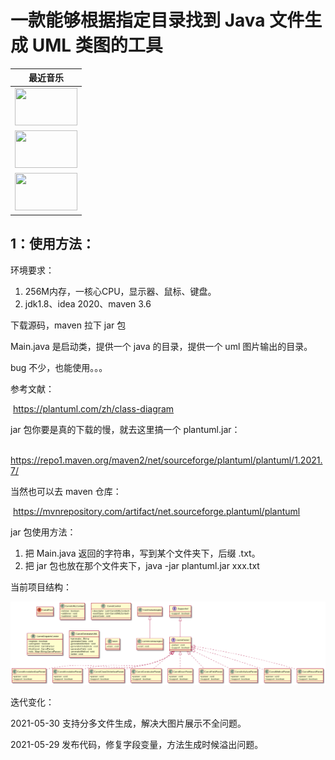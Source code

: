 # 一款能够根据指定目录找到 Java 文件生成 UML 类图的工具


<table>
  <thead>
    <tr>
      <th>最近音乐</th>
    </tr>
  </thead>
  <tbody>
    <tr>
      <td><a href="http://dj.dj520.com/diffuucc/20210430/608b79af08a1a.m4a"><img src="http://wwv.dj520.com/520img/500_500/50eb02925e98.jpg" width="100" height="60"></a></td>
    </tr>
    <tr></tr> <!-- hide gray row -->
    <tr>
      <td><a href="http://dj.dj520.com/diffuucc/20210430/608b79af08a1a.m4a"><img src="http://wwv.dj520.com/520img/500_500/50eb02925e98.jpg" width="100" height="60"></a></td>
    </tr>
    <tr></tr> <!-- hide gray row -->
    <tr>
      <td><a href="http://dj.dj520.com/diffuucc/20210430/608b79af08a1a.m4a"><img src="http://wwv.dj520.com/520img/500_500/50eb02925e98.jpg" width="100" height="60"></a></td>
    </tr>
  </tbody>
</table>



## 1：使用方法：



环境要求：

1. 256M内存，一核心CPU，显示器、鼠标、键盘。
2. jdk1.8、idea 2020、maven 3.6



下载源码，maven 拉下 jar 包

Main.java 是启动类，提供一个 java 的目录，提供一个 uml 图片输出的目录。



bug 不少，也能使用。。。

参考文献：

​	https://plantuml.com/zh/class-diagram



jar 包你要是真的下载的慢，就去这里搞一个 plantuml.jar：

​	https://repo1.maven.org/maven2/net/sourceforge/plantuml/plantuml/1.2021.7/

当然也可以去 maven 仓库：

​	https://mvnrepository.com/artifact/net.sourceforge.plantuml/plantuml

jar 包使用方法：

1. 把 Main.java 返回的字符串，写到某个文件夹下，后缀 .txt。
2. 把 jar 包也放在那个文件夹下，java -jar plantuml.jar xxx.txt



当前项目结构：

![](https://github.com/zhemeduogewangtianyi/Carrot-UML-Generator/blob/main/src/main/resources/images/carrotUml.png?raw=true)



迭代变化：

2021-05-30	支持分多文件生成，解决大图片展示不全问题。

2021-05-29 	发布代码，修复字段变量，方法生成时候溢出问题。
